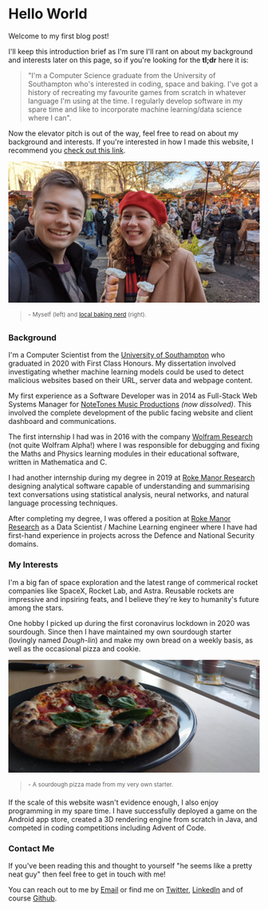 # Hello World

Welcome to my first blog post! 

I'll keep this introduction brief as I'm sure I'll rant on about my background and interests later on this page, so if you're looking for the __tl;dr__ here it is:

> "I'm a Computer Science graduate from the University of Southampton who's interested in coding, space and baking. I've got a history of recreating my favourite games from scratch in whatever language I'm using at the time. I regularly develop software in my spare time and like to incorporate machine learning/data science where I can". 

Now the elevator pitch is out of the way, feel free to read on about my background and interests. If you're interested in how I made this website, I recommend you [check out this link](/home/eg/how-its-made).

![Winchester, 2021](winchester-2021.jpg)

> <sup>- Myself (left) and [local baking nerd](https://www.cakeandpositivitea.co.uk/) (right).</sup>

### Background

I'm a Computer Scientist from the [University of Southampton](https://www.ecs.soton.ac.uk/) who graduated in 2020 with First Class Honours. My dissertation involved investigating whether machine learning models could be used to detect malicious websites based on their URL, server data and webpage content.

My first experience as a Software Developer was in 2014 as Full-Stack Web Systems Manager for [NoteTones Music Productions](https://web.archive.org/web/20170710041203/http://notetones.com/) *(now dissolved)*. This involved the complete development of the public facing website and client dashboard and communications.

The first internship I had was in 2016 with the company [Wolfram Research](https://www.bloomberg.com/profile/company/0269405D:LN) (not quite Wolfram Alpha!) where I was responsible for debugging and fixing the Maths and Physics learning modules in their educational software, written in Mathematica and C.

I had another internship during my degree in 2019 at [Roke Manor Research](https://www.roke.co.uk/) designing analytical software capable of understanding and summarising text conversations using statistical analysis, neural networks, and natural language processing techniques.

After completing my degree, I was offered a position at [Roke Manor Research](https://www.roke.co.uk) as a Data Scientist / Machine Learning engineer where I have had first-hand experience in projects across the Defence and National Security domains.

### My Interests

I'm a big fan of space exploration and the latest range of commerical rocket companies like SpaceX, Rocket Lab, and Astra. Reusable rockets are impressive and inpsiring feats, and I believe they're key to humanity's future among the stars.

One hobby I picked up during the first coronavirus lockdown in 2020 was sourdough. Since then I have maintained my own sourdough starter (lovingly named *Dough-lin*) and make my own bread on a weekly basis, as well as the occasional pizza and cookie.

![It's pizza time](its-pizza-time.jpg)

> <sup>- A sourdough pizza made from my very own starter.</sup>

If the scale of this website wasn't evidence enough, I also enjoy programming in my spare time. I have successfully deployed a game on the Android app store, created a 3D rendering engine from scratch in Java, and competed in coding competitions including Advent of Code. 

###  Contact Me

If you've been reading this and thought to yourself "he seems like a pretty neat guy" then feel free to get in touch with me! 

You can reach out to me by [Email](mailto:ejgorman@gmail.com) or find me on [Twitter](https://twitter.com/edgygorman), [LinkedIn](https://linkedin.com/in/edward-john-gorman) and of course [Github](https://github.com/edgorman). 